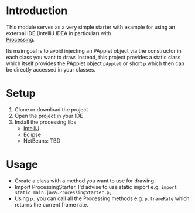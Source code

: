 # Introduction

This module serves as a very simple starter with example for using an external IDE (IntelliJ IDEA in particular) with  
[Processing](https://processing.org/).

Its main goal is to avoid injecting an PApplet object via the constructor in each class you want to draw. Instead, this
project provides a static class which itself provides the PApplet object `pApplet` or short `p` which then can be
directly accessed in your classes.

# Setup

1. Clone or download the project
2. Open the project in your IDE
3. Install the processing libs
   * [IntelliJ](https://linuxtut.com/en/49b803b3217e642cfbd1/)
   * [Eclipse](https://happycoding.io/tutorials/java/processing-in-java)
   * NetBeans: TBD

# Usage

* Create a class with a method you want to use for drawing
* Import ProcessingStarter. I'd advise to use static import e.g. `import static main.java.ProcessingStarter.p;`
* Using `p.` you can call all the Processing methods e.g. `p.frameRate` which returns the current frame rate.